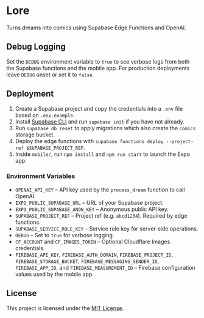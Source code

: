 # Lore

Turns dreams into comics using Supabase Edge Functions and OpenAI.

## Debug Logging

Set the `DEBUG` environment variable to `true` to see verbose logs from both the Supabase functions and the mobile app. For production deployments leave `DEBUG` unset or set it to `false`.

## Deployment

1. Create a Supabase project and copy the credentials into a `.env` file based on `.env.example`.
2. Install [Supabase CLI](https://supabase.com/docs/guides/cli) and run `supabase init` if you have not already.
3. Run `supabase db reset` to apply migrations which also create the `comics` storage bucket.
4. Deploy the edge functions with `supabase functions deploy --project-ref $SUPABASE_PROJECT_REF`.
5. Inside `mobile/`, run `npm install` and `npm run start` to launch the Expo app.

### Environment Variables

- `OPENAI_API_KEY` – API key used by the `process_dream` function to call OpenAI.
- `EXPO_PUBLIC_SUPABASE_URL` – URL of your Supabase project.
- `EXPO_PUBLIC_SUPABASE_ANON_KEY` – Anonymous public API key.
- `SUPABASE_PROJECT_REF` – Project ref (e.g. `abcd1234`). Required by edge functions.
- `SUPABASE_SERVICE_ROLE_KEY` – Service role key for server-side operations.
- `DEBUG` – Set to `true` for verbose logging.
- `CF_ACCOUNT` and `CF_IMAGES_TOKEN` – Optional Cloudflare Images credentials.
- `FIREBASE_API_KEY`, `FIREBASE_AUTH_DOMAIN`, `FIREBASE_PROJECT_ID`,
  `FIREBASE_STORAGE_BUCKET`, `FIREBASE_MESSAGING_SENDER_ID`, `FIREBASE_APP_ID`,
  and `FIREBASE_MEASUREMENT_ID` – Firebase configuration values used by the
  mobile app.


## License

This project is licensed under the [MIT License](LICENSE).

